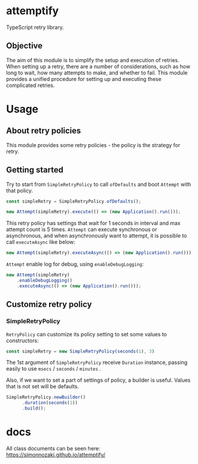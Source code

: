# attemptify
TypeScript retry library.

## Objective
The aim of this module is to simplify the setup and execution of retries. 
When setting up a retry, there are a number of considerations, such as how long to wait, how many attempts to make, and whether to fail.
This module provides a unified procedure for setting up and executing these complicated retries.

# Usage
## About retry policies
This module provides some retry policies - the policy is the strategy for retry.

## Getting started
Try to start from `SimpleRetryPolicy` to call `ofDefaults` and boot `Attempt` with that policy.

```typescript
const simpleRetry = SimpleRetryPolicy.ofDefaults();

new Attempt(simpleRetry).execute(() => (new Application().run()));
```
This retry policy has settings that wait for 1 seconds in interval and max attempt count is 5 times. `Attempt` can execute synchronous or asynchronous, and when asynchronously want to attempt, it is possible to call `executeAsync` like below:

```typescript
new Attempt(simpleRetry).executeAsync(() => (new Application().run()));
```

`Attempt` enable log for debug, using `enableDebugLogging`:

```typescript
new Attempt(simpleRetry)
    .enableDebugLogging()
    .executeAsync(() => (new Application().run()));
```

## Customize retry policy
### SimpleRetryPolicy
`RetryPolicy` can customize its policy setting to set some values to constructors:

```typescript
const simpleRetry = new SimpleRetryPolicy(seconds(1), 3)
```

The 1st argument of `SimpleRetryPolicy` receive `Duration` instance, passing easily to use `msecs` / `seconds` / `minutes` .

Also, if we want to set a part of settings of policy, a builder is useful. Values that is not set will be defaults.

```typescript
SimpleRetryPolicy.newBuilder()
      .duration(seconds(1))
      .build();
```

# docs
All class documents can be seen here: https://simonnozaki.github.io/attemptify/

